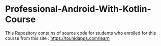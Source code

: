 # Professional-Android-With-Kotlin-Course
This Repository contains of source code for students who enrolled for this course from this site : https://touhidapps.com/learn
